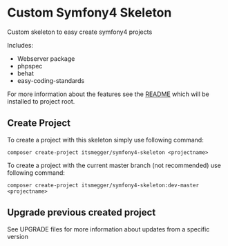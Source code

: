 Custom Symfony4 Skeleton
========================

Custom skeleton to easy create symfony4 projects

Includes:
- Webserver package
- phpspec
- behat
- easy-coding-standards

For more information about the features see the [README](skel/templates/README.md)
which will be installed to project root.

Create Project
--------------

To create a project with this skeleton simply use following command:

    composer create-project itsmegger/symfony4-skeleton <projectname>

To create a project with the current master branch (not recommended) use following command:

    composer create-project itsmegger/symfony4-skeleton:dev-master <projectname>

Upgrade previous created project
--------------------------------

See UPGRADE files for more information about updates from a specific version
